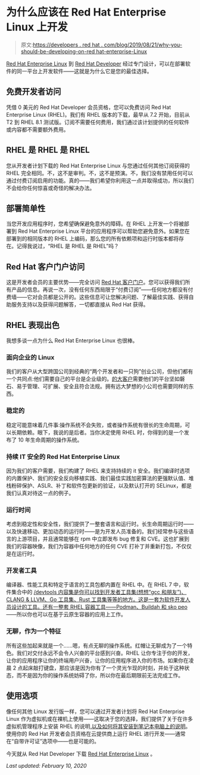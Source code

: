 # 为什么应该在 Red Hat Enterprise Linux 上开发

> 原文:[https://developers . red hat . com/blog/2019/08/21/why-you-should-be-developing-on-red hat-enterprise-Linux](https://developers.redhat.com/blog/2019/08/21/why-you-should-be-developing-on-red-hat-enterprise-linux)

[Red Hat Enterprise Linux](https://developers.redhat.com/topics/linux/) 到 [Red Hat Developer](https://developers.redhat.com/register/) 经过专门设计，可以在部署软件的同一平台上开发软件——这就是为什么它是您的最佳选择。

## 免费开发者访问

凭借 0 美元的 Red Hat Developer 会员资格，您可以免费访问 Red Hat Enterprise Linux (RHEL)。我们有 RHEL 版本的下载，最早从 7.2 开始，目前从 T2 到 RHEL 8.1 测试版。订阅不需要任何费用，我们通过该计划提供的任何软件或内容都不需要额外费用。

## RHEL 是 RHEL 是 RHEL

您从开发者计划下载的 Red Hat Enterprise Linux 与您通过任何其他订阅获得的 RHEL 完全相同。不，这不是审判。不，这不是预演。不，我们没有禁用任何可以通过付费订阅启用的功能。真的——我们希望你利用这一点并取得成功，所以我们不会给你任何惊喜或奇怪的解决办法。

## 部署简单性

当您开发应用程序时，您希望确保避免意外的障碍。在 RHEL 上开发一个将被部署到 Red Hat Enterprise Linux 平台的应用程序可以帮助您避免意外。如果您在部署到的相同版本的 RHEL 上编码，那么您的所有依赖项和运行时版本都将存在。记得我说过，“RHEL 是 RHEL 是 RHEL”吗？

## Red Hat 客户门户访问

这是开发者会员的主要优势——完全访问 [Red Hat 客户门户](https://access.redhat.com/)。您可以获得我们所有产品的信息。再说一次，没有任何东西局限于“付费订阅”——任何地方都没有付费墙——它对会员都是公开的。这些信息可让您解决问题、了解最佳实践、获得自助服务支持以及获得问题解答，一切都直接从 Red Hat 获得。

## RHEL 表现出色

我想多谈一点为什么 Red Hat Enterprise Linux 也很棒。

### 面向企业的 Linux

我们的客户从大型跨国公司到经典的“两个开发者和一只狗”创业公司，但他们都有一个共同点:他们需要自己的平台是企业级的。[的大客户](https://www.redhat.com/en/success-stories)需要他们的平台坚如磐石、易于管理、可扩展、安全且符合法规。拥有远大梦想的小公司也需要同样的东西。

### 稳定的

稳定可能意味着几件事:操作系统不会失败，或者操作系统有很长的生命周期，可以长期依赖。眼下，我说的是后者。当你决定使用 RHEL 时，你得到的是一个发布了 10 年生命周期的操作系统。

### 持续 IT 安全的 Red Hat Enterprise Linux

因为我们的客户需要，我们构建了 RHEL 来支持持续的 it 安全。我们编译时选项的内置保护、我们的安全反向移植实践、我们最佳实践加密算法的更强默认值、堆栈粉碎保护、ASLR、补丁和软件包更新的验证，以及默认打开的 SELinux，都是我们认真对待这一点的例子。

### 运行时间

考虑到稳定性和安全性，我们提供了一整套语言和运行时。长生命周期运行时——以及快速移动、更加动态的运行时——是为开发人员准备的。我们经常参与这些语言的上游项目，并且通常能够在 rpm 中立即发布 bug 修复和 CVE。这也扩展到我们的容器映像，我们为容器中任何地方的任何 CVE 打补丁并重新打包，不仅仅是在运行时。

### 开发者工具

编译器、性能工具和特定于语言的工具包都内置在 RHEL 中。在 RHEL 7 中，软件集合中的 [/devtools 内容集是你可以找到开发者工具集(想想“gcc 和朋友”)、CLANG & LLVM、Go 工具集、Rust 工具集等等的地方。这是一套为软件开发人员设计的工具。还有一整套 RHEL 容器工具——](https://developers.redhat.com/products/gcc-clang-llvm-go-rust/overview)[Podman、Buildah 和 sko peo](https://developers.redhat.com/blog/2019/04/25/podman-basics-cheat-sheet/)——所以你也可以在基于云原生容器的应用上工作。

### 无聊，作为一个特征

所有这些加起来就是一个……嗯，有点无聊的操作系统。红帽让无聊成为了一个特色。我们对交付永远不会令人兴奋的平台感到兴奋。RHEL 让你专注于你的开发，让你的应用程序让你的终端用户兴奋，让你的应用程序进入你的市场。如果你在凌晨 2 点起床敲打键盘，那应该是因为你有了一个灵光乍现的时刻，并处于这种状态，而不是因为你的操作系统妨碍了你，所以你在最后期限前无法完成工作。

## 使用选项

像任何其他 Linux 发行版一样，您可以通过开发者计划将 Red Hat Enterprise Linux 作为虚拟机或在裸机上使用——这取决于您的选择，我们提供了关于在许多虚拟机管理程序上安装 RHEL 的说明[,以及如何将其安装到笔记本电脑上的说明](https://developers.redhat.com/products/rhel/hello-world)。使用你的 Red Hat 开发者会员资格在云提供商上运行 RHEL 进行开发——通常在“自带许可证”选项中——也是可能的。

今天就从 Red Hat Developer 下载 [Red Hat Enterprise Linux](http://https://developers.redhat.com/products/rhel/download) 。

*Last updated: February 10, 2020*